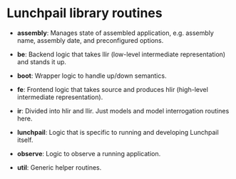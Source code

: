 # Lunchpail library routines

- **assembly**: Manages state of assembled application, e.g. assembly name, assembly date, and preconfigured options.

- **be**: Backend logic that takes llir (low-level intermediate representation) and stands it up.

- **boot**: Wrapper logic to handle up/down semantics.

- **fe**: Frontend logic that takes source and produces hlir (high-level intermediate representation).

- **ir**: Divided into hlir and llir. Just models and model interrogation routines here.

- **lunchpail**: Logic that is specific to running and developing Lunchpail itself.

- **observe**: Logic to observe a running application.

- **util**: Generic helper routines.
